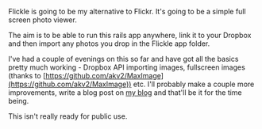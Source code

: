 Flickle is going to be my alternative to Flickr. It's going to be a simple full screen photo viewer.

The aim is to be able to run this rails app anywhere, link it to your Dropbox and then import any photos you drop in the Flickle app folder.

I've had a couple of evenings on this so far and have got all the basics pretty much working - Dropbox API importing images, fullscreen images (thanks to [https://github.com/akv2/MaxImage](https://github.com/akv2/MaxImage)) etc. I'll probably make a couple more improvements, write a blog post on [my blog](http://www.lesstalkymoreshippy.com) and that'll be it for the time being.

This isn't really ready for public use.
